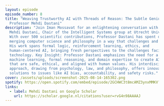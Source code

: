 ```yaml
---
layout: episode
episode_number: 8
title: "Weaving Trustworthy AI with Threads of Reason: The Subtle Genius of
  Professor Mehdi Dastani"
description: "Join Iman Mossavat for an enlightening conversation with Professor
  Mehdi Dastani, Chair of the Intelligent Systems group at Utrecht University.
  With over 500 scientific contributions, Professor Dastani has spent decades
  merging computer science and philosophy in a way that challenges and inspires.
  His work spans formal logic, reinforcement learning, ethics, and
  human-centered AI, bringing fresh perspectives to the challenges facing modern
  technology. Key Insight: Professor Dastani emphasizes the need for a fusion of
  machine learning, formal reasoning, and domain expertise to create AI systems
  that are safe, ethical, and aligned with human values. His interdisciplinary
  approach, drawing from psychology, law, and philosophy, offers innovative
  solutions to issues like AI bias, accountability, and safety risks."
cover: /assets/uploads/screenshot-2025-08-14-165302.png
spotify: https://open.spotify.com/embed/episode/2GCHWC3t8mcAMZ3ynxMMKV?utm_source=generator
links:
  - label: Mehdi Dastani on Google Scholar
    url: https://scholar.google.nl/citations?user=rvG4n98AAAAJ
---
```

